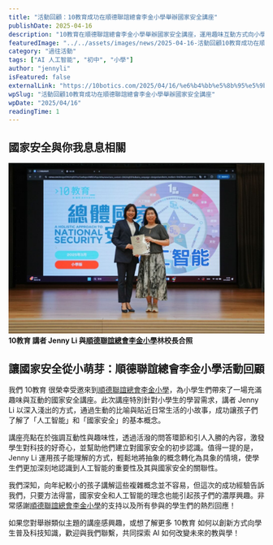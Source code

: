 ```yaml
---
title: "活動回顧：10教育成功在順德聯誼總會李金小學舉辦國家安全講座"
publishDate: 2025-04-16
description: "10教育在順德聯誼總會李金小學舉辦國家安全講座，運用趣味互動方式向小學生講解人工智能與國家安全概念，激發科技興趣，建立國家安全意識。"
featuredImage: "../../assets/images/news/2025-04-16-活動回顧10教育成功在順德聯誼總會李金小學舉辦國家安全講座/image1.jpeg"
category: "過往活動"
tags: ["AI 人工智能", "初中", "小學"]
author: "jennyli"
isFeatured: false
externalLink: "https://10botics.com/2025/04/16/%e6%b4%bb%e5%8b%95%e5%9b%9e%e9%a1%a7%ef%bc%9a10%e6%95%99%e8%82%b2%e6%88%90%e5%8a%9f%e5%9c%a8%e9%a0%86%e5%be%b7%e8%88%89%e8%be%a6/"
wpSlug: "活動回顧10教育成功在順德聯誼總會李金小學舉辦國家安全講座"
wpDate: "2025/04/16"
readingTime: 1
---
```


## 國家安全與你我息息相關

![](../../assets/images/news/2025-04-16-活動回顧10教育成功在順德聯誼總會李金小學舉辦國家安全講座/image2.jpeg)**10教育 講者 Jenny Li 與[順德聯誼總會李金小學](https://www.shlk.edu.hk/)林校長合照**

## 讓國家安全從小萌芽：順德聯誼總會李金小學活動回顧

我們 10教育 很榮幸受邀來到[順德聯誼總會李金小學](https://www.shlk.edu.hk/)，為小學生們帶來了一場充滿趣味與互動的國家安全講座。此次講座特別針對小學生的學習需求，講者 Jenny Li 以深入淺出的方式，通過生動的比喻與貼近日常生活的小故事，成功讓孩子們了解了「人工智能」和「國家安全」的基本概念。

講座亮點在於強調互動性與趣味性，透過活潑的問答環節和引人入勝的內容，激發學生對科技的好奇心，並幫助他們建立對國家安全的初步認識。值得一提的是，Jenny Li 運用孩子能理解的方式，輕鬆地將抽象的概念轉化為具象的情境，使學生們更加深刻地認識到人工智能的重要性及其與國家安全的關聯性。

我們深知，向年紀較小的孩子講解這些複雜概念並不容易，但這次的成功經驗告訴我們，只要方法得當，國家安全和人工智能的理念也能引起孩子們的濃厚興趣。非常感謝[順德聯誼總會李金小學](https://www.shlk.edu.hk/)的支持以及所有參與的學生們的熱烈回應！

如果您對舉辦類似主題的講座感興趣，或想了解更多 10教育 如何以創新方式向學生普及科技知識，歡迎與我們聯繫，共同探索 AI 如何改變未來的教與學！
